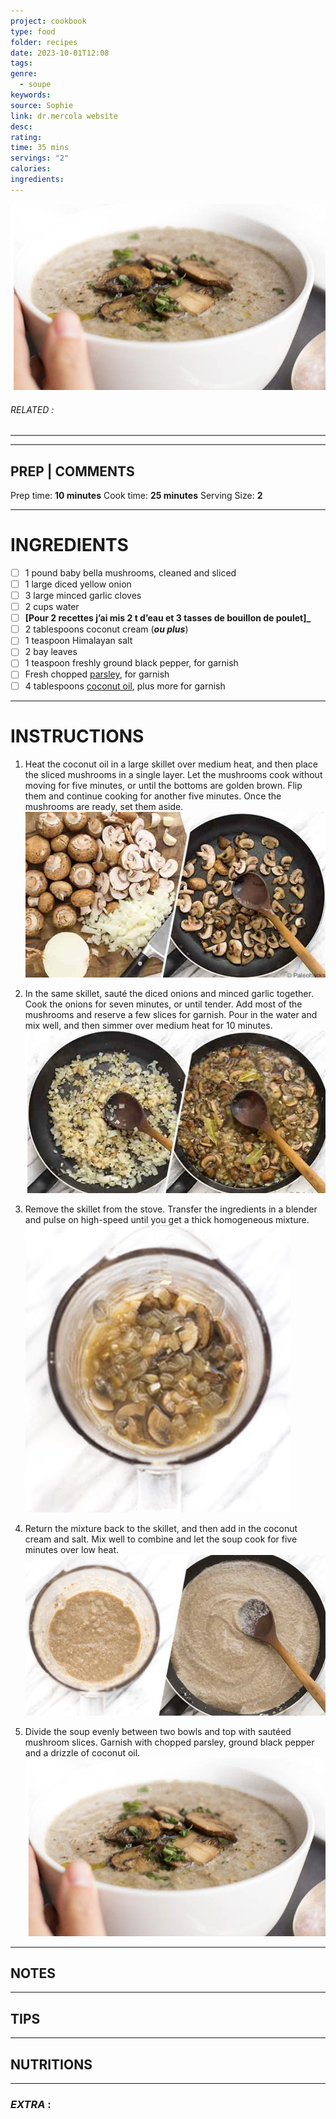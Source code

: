 ```yaml
---
project: cookbook
type: food
folder: recipes
date: 2023-10-01T12:08
tags: 
genre:
  - soupe
keywords: 
source: Sophie
link: dr.mercola website
desc: 
rating: 
time: 35 mins
servings: "2"
calories: 
ingredients:
---
```


![IMAGE](image_581.png)

###### *RELATED* : 
---


---
## PREP | COMMENTS

Prep time: **10 minutes** Cook time: **25 minutes** Serving Size: **2**

---
# INGREDIENTS

- [ ] 1 pound baby bella mushrooms, cleaned and sliced
- [ ] 1 large diced yellow onion
- [ ] 3 large minced garlic cloves
- [ ] 2 cups water
- [ ] **[Pour 2 recettes j’ai mis 2 t d’eau et 3 tasses de bouillon de poulet]_**
- [ ] 2 tablespoons coconut cream (**_ou plus_**)
- [ ] 1 teaspoon Himalayan salt
- [ ] 2 bay leaves
- [ ] 1 teaspoon freshly ground black pepper, for garnish
- [ ] Fresh chopped [parsley](https://foodfacts.mercola.com/parsley.html), for garnish
- [ ] 4 tablespoons [coconut oil](https://articles.mercola.com/sites/articles/archive/2013/11/18/coconut-oil-uses.aspx), plus more for garnish

---
# INSTRUCTIONS

1. Heat the coconut oil in a large skillet over medium heat, and then place the sliced mushrooms in a single layer. Let the mushrooms cook without moving for five minutes, or until the bottoms are golden brown. Flip them and continue cooking for another five minutes. Once the mushrooms are ready, set them aside.
![IMAGE](image_576.png)

2. In the same skillet, sauté the diced onions and minced garlic together. Cook the onions for seven minutes, or until tender. Add most of the mushrooms and reserve a few slices for garnish. Pour in the water and mix well, and then simmer over medium heat for 10 minutes.
![IMAGE](image_577.png)

3. Remove the skillet from the stove. Transfer the ingredients in a blender and pulse on high-speed until you get a thick homogeneous mixture.
![IMAGE](image_578.png)

4. Return the mixture back to the skillet, and then add in the coconut cream and salt. Mix well to combine and let the soup cook for five minutes over low heat.
![IMAGE](image_579.png)

5. Divide the soup evenly between two bowls and top with sautéed mushroom slices. Garnish with chopped parsley, ground black pepper and a drizzle of coconut oil.
![IMAGE](image_580.png)


---
## NOTES



---
## TIPS



---
## NUTRITIONS



---
### *EXTRA* :



